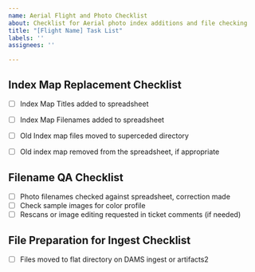 ```yaml
---
name: Aerial Flight and Photo Checklist
about: Checklist for Aerial photo index additions and file checking
title: "[Flight Name] Task List"
labels: ''
assignees: ''

---
```


## Index Map Replacement Checklist

- [ ] Index Map Titles added to spreadsheet
- [ ] Index Map Filenames added to spreadsheet
- [ ] Old Index map files moved to superceded directory
- [ ] Old index map removed from the spreadsheet, if appropriate


## Filename QA Checklist

- [ ] Photo filenames checked against spreadsheet, correction made
- [ ] Check sample images for color profile
- [ ] Rescans or image editing requested in ticket comments (if needed)

## File Preparation for Ingest Checklist

- [ ] Files moved to flat directory on DAMS ingest or artifacts2
